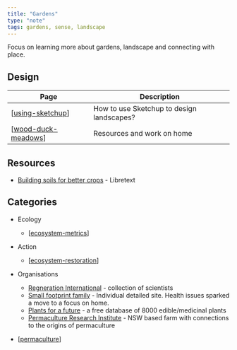 ```yaml
---
title: "Gardens"
type: "note"
tags: gardens, sense, landscape
---
```


Focus on learning more about gardens, landscape and connecting with place.

## Design

| Page | Description |
| --- | --- |
| [[using-sketchup]] | How to use Sketchup to design landscapes? |
| [[wood-duck-meadows]] | Resources and work on home |  

## Resources

- [Building soils for better crops](https://geo.libretexts.org/Bookshelves/Soil_Science/Building_Soils_for_Better_Crops_-_Ecological_Management_for_Healthy_Soils_4e_(Magdoff_and_van_Es)) - Libretext

## Categories

- Ecology

    - [[ecosystem-metrics]]

- Action

    - [[ecosystem-restoration]]

- Organisations

    - [Regneration International](https://regenerationinternational.org/) - collection of scientists 
    - [Small footprint family](https://www.smallfootprintfamily.com/) - Individual detailed site. Health issues sparked a move to a focus on home.
    - [Plants for a future](https://pfaf.org/user/default.aspx) - a free database of 8000 edible/medicinal plants
    - [Permaculture Research Institute](https://www.permaculturenews.org/) - NSW based farm with connections to the origins of permaculture

- [[permaculture]]




[//begin]: # "Autogenerated link references for markdown compatibility"
[using-sketchup]: using-sketchup "Using Sketchup"
[wood-duck-meadows]: wood-duck-meadows "Wood duck meadows"
[ecosystem-metrics]: ecosystem-metrics "Ecosystem metrics"
[ecosystem-restoration]: ecosystem-restoration "Ecosystem restoration"
[permaculture]: permaculture "Permaculture"
[//end]: # "Autogenerated link references"
